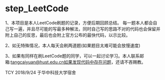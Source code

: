 # step_LeetCode
1、本项目是本人LeetCode刷题的记录，方便后期回顾总结。
每一题本人都会自己写一遍，并且尽可能的写最多种解法，同时自己写的思路不对的代码也会保留并附上自己的反思，最后也会附上官方公布的最快代码，以示比较。

2、如无特殊情况，本人每天会刷两道题(如果题目太难可能会放慢速度)

3、如果有同样在刷LeetCode题的同学，可以一起讨论学习。本人联系邮箱:tangcaiyuan@hust.edu.cn如果发现代码中存在问题，还请不吝赐教。


TCY 2018/9/24 于华中科技大学宿舍
